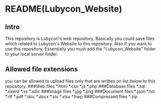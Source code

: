# README(Lubycon_Website) #


## Intro ##
This repository is Lubycon's web repository.
Basically you could save files which related to Lubycon's Website to this repository.
Also If you want to use this repository, Essentially you must add the "Lubycon_Website" folder to your local server folder.


## Allowed file extensions ##
you can be allowed to upload files only that are written on list below to this repository.
###Web files 
*.html
*.css
*.js
*.php
###Database files
*.sql
*.exerd
*.xs
*.xdic
###Image files
*.jpg
*.png
###Document files
*.json
*.txt
*.rtf
*.pdf
*.doc
*.docx
*.xls
*.xlsx
*.hwp
###Compressed files
*.zip
